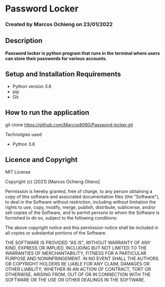 # Password Locker

### Created by Marcos Ochieng on 23/01/2022

## Description

#### Password locker is python program that runs in the terminal where users can store their passwords for various accounts.

## Setup and Installation Requirements

* Python version 3.8
* pip
* Git

## How to run the application

git clone https://github.com/Marcos8060/Password-locker.git

Technolgies used
* Python 3.8

## Licence and Copyright
MIT License

Copyright (c) [2021] [Marcos Ochieng Otieno]

Permission is hereby granted, free of charge, to any person obtaining a copy
of this software and associated documentation files (the "Software"), to deal
in the Software without restriction, including without limitation the rights
to use, copy, modify, merge, publish, distribute, sublicense, and/or sell
copies of the Software, and to permit persons to whom the Software is
furnished to do so, subject to the following conditions:

The above copyright notice and this permission notice shall be included in all
copies or substantial portions of the Software.

THE SOFTWARE IS PROVIDED "AS IS", WITHOUT WARRANTY OF ANY KIND, EXPRESS OR
IMPLIED, INCLUDING BUT NOT LIMITED TO THE WARRANTIES OF MERCHANTABILITY,
FITNESS FOR A PARTICULAR PURPOSE AND NONINFRINGEMENT. IN NO EVENT SHALL THE
AUTHORS OR COPYRIGHT HOLDERS BE LIABLE FOR ANY CLAIM, DAMAGES OR OTHER
LIABILITY, WHETHER IN AN ACTION OF CONTRACT, TORT OR OTHERWISE, ARISING FROM,
OUT OF OR IN CONNECTION WITH THE SOFTWARE OR THE USE OR OTHER DEALINGS IN THE
SOFTWARE.
